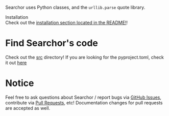 Searchor uses Python classes, and the `urllib.parse` quote library.

Installation
<br>
Check out the [installation section located in the README!](https://github.com/ArjunSharda/Searchor#installation)!
</br>


# Find Searchor's code
Check out the [src](https://github.com/ArjunSharda/Searchor/tree/main/src/searchor) directory! If you are looking for the pyproject.toml, check it out [here](https://github.com/ArjunSharda/Searchor/blob/main/pyproject.toml)


# Notice
Feel free to ask questions about Searchor / report bugs via [GitHub Issues](https://github.com/ArjunSharda/Searchor/issues), contribute via [Pull Requests](https://github.com/ArjunSharda/Searchor/pulls), etc! Documentation changes for pull requests are accepted as well.
